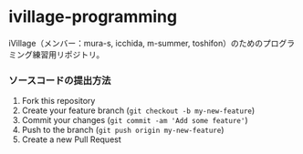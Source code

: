 # ivillage-programming

iVillage（メンバー：mura-s, icchida, m-summer, toshifon）のためのプログラミング練習用リポジトリ。

### ソースコードの提出方法

1. Fork this repository
2. Create your feature branch (`git checkout -b my-new-feature`)
3. Commit your changes (`git commit -am 'Add some feature'`)
4. Push to the branch (`git push origin my-new-feature`)
5. Create a new Pull Request

